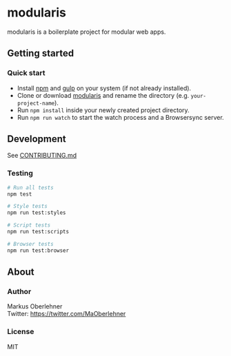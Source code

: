 # modularis
modularis is a boilerplate project for modular web apps.

## Getting started
### Quick start
- Install [npm](https://docs.npmjs.com/getting-started/installing-node) and [gulp](https://github.com/gulpjs/gulp/blob/master/docs/getting-started.md) on your system (if not already installed).
- Clone or download [modularis](https://github.com/modularis/modularis) and rename the directory (e.g. `your-project-name`).
- Run `npm install` inside your newly created project directory.
- Run `npm run watch` to start the watch process and a Browsersync server.

## Development
See [CONTRIBUTING.md](https://github.com/modularis/modularis/blob/dev/CONTRIBUTING.md)

### Testing
```bash
# Run all tests
npm test

# Style tests
npm run test:styles

# Script tests
npm run test:scripts

# Browser tests
npm run test:browser
```

## About
### Author
Markus Oberlehner  
Twitter: https://twitter.com/MaOberlehner

### License
MIT
